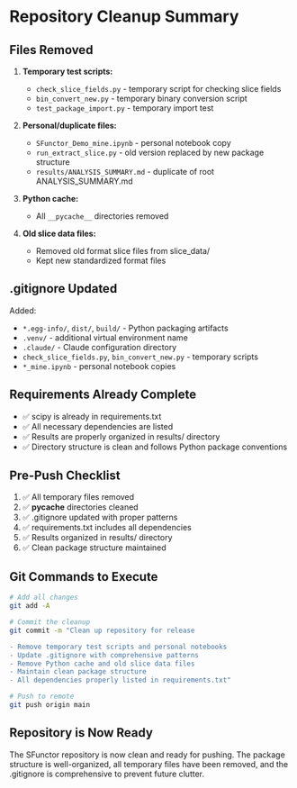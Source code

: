 # Repository Cleanup Summary

## Files Removed
1. **Temporary test scripts:**
   - `check_slice_fields.py` - temporary script for checking slice fields
   - `bin_convert_new.py` - temporary binary conversion script
   - `test_package_import.py` - temporary import test

2. **Personal/duplicate files:**
   - `SFunctor_Demo_mine.ipynb` - personal notebook copy
   - `run_extract_slice.py` - old version replaced by new package structure
   - `results/ANALYSIS_SUMMARY.md` - duplicate of root ANALYSIS_SUMMARY.md

3. **Python cache:**
   - All `__pycache__` directories removed

4. **Old slice data files:**
   - Removed old format slice files from slice_data/
   - Kept new standardized format files

## .gitignore Updated
Added:
- `*.egg-info/`, `dist/`, `build/` - Python packaging artifacts
- `.venv/` - additional virtual environment name
- `.claude/` - Claude configuration directory
- `check_slice_fields.py`, `bin_convert_new.py` - temporary scripts
- `*_mine.ipynb` - personal notebook copies

## Requirements Already Complete
- ✅ scipy is already in requirements.txt
- ✅ All necessary dependencies are listed
- ✅ Results are properly organized in results/ directory
- ✅ Directory structure is clean and follows Python package conventions

## Pre-Push Checklist
1. ✅ All temporary files removed
2. ✅ __pycache__ directories cleaned
3. ✅ .gitignore updated with proper patterns
4. ✅ requirements.txt includes all dependencies
5. ✅ Results organized in results/ directory
6. ✅ Clean package structure maintained

## Git Commands to Execute
```bash
# Add all changes
git add -A

# Commit the cleanup
git commit -m "Clean up repository for release

- Remove temporary test scripts and personal notebooks
- Update .gitignore with comprehensive patterns
- Remove Python cache and old slice data files
- Maintain clean package structure
- All dependencies properly listed in requirements.txt"

# Push to remote
git push origin main
```

## Repository is Now Ready
The SFunctor repository is now clean and ready for pushing. The package structure is well-organized, all temporary files have been removed, and the .gitignore is comprehensive to prevent future clutter.